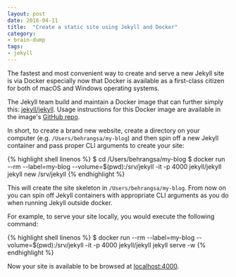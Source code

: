 ```yaml
---
layout: post
date: 2016-04-11
title:  "Create a static site using Jekyll and Docker"
category: 
- brain-dump
tags:
- jekyll
---
```


The fastest and most convenient way to create and serve a new Jekyll site is via Docker especially
now that Docker is available as a first-class citizen for both of macOS and Windows operating
systems.

The Jekyll team build and maintain a Docker image that can further simply this: 
[jekyll/jekyll](https://hub.docker.com/r/jekyll/jekyll/). Usage instructions for this Docker image 
are available in the image's [GitHub repo](https://github.com/jekyll/docker/wiki/Usage:-Running).

In short, to create a brand new website, create a directory on your computer (e.g. `/Users/behrangsa/my-blog`)
and then spin off a new Jekyll container and pass proper CLI arguments to create your site:

{% highlight shell linenos %}
$ cd /Users/behrangsa/my-blog
$ docker run --rm --label=my-blog
         --volume=$(pwd):/srv/jekyll
         -it -p 4000 jekyll/jekyll
         jekyll new /srv/jekyll
{% endhighlight %}

This will create the site skeleton in `/Users/behrangsa/my-blog`. From now on you can spin off
Jekyll containers with appropriate CLI arguments as you do when running Jekyll outside docker.

For example, to serve your site locally, you would execute the following command:

{% highlight shell linenos %}
$ docker run --rm --label=my-blog
         --volume=$(pwd):/srv/jekyll
         -it -p 4000 jekyll/jekyll
         jekyll serve -w
{% endhighlight %}

Now your site is available to be browsed at [localhost:4000](http://localhost:4000). 